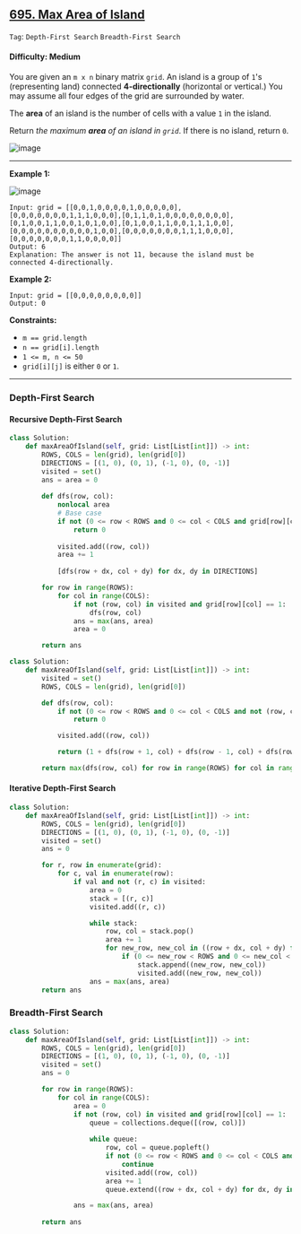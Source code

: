 ## [695. Max Area of Island](https://leetcode.com/problems/max-area-of-island)

```Tag```: ```Depth-First Search``` ```Breadth-First Search```

#### Difficulty: Medium

You are given an ```m x n``` binary matrix ```grid```. An island is a group of ```1```'s (representing land) connected __4-directionally__ (horizontal or vertical.) You may assume all four edges of the grid are surrounded by water.

The __area__ of an island is the number of cells with a value ```1``` in the island.

Return _the maximum __area__ of an island in ```grid```_. If there is no island, return ```0```.

![image](https://user-images.githubusercontent.com/35042430/233437788-ab1bbd5b-5bd5-453f-bd80-0d233797dce5.png)

---

__Example 1:__

![image](https://assets.leetcode.com/uploads/2021/05/01/maxarea1-grid.jpg)
```
Input: grid = [[0,0,1,0,0,0,0,1,0,0,0,0,0],[0,0,0,0,0,0,0,1,1,1,0,0,0],[0,1,1,0,1,0,0,0,0,0,0,0,0],[0,1,0,0,1,1,0,0,1,0,1,0,0],[0,1,0,0,1,1,0,0,1,1,1,0,0],[0,0,0,0,0,0,0,0,0,0,1,0,0],[0,0,0,0,0,0,0,1,1,1,0,0,0],[0,0,0,0,0,0,0,1,1,0,0,0,0]]
Output: 6
Explanation: The answer is not 11, because the island must be connected 4-directionally.
```

__Example 2:__
```
Input: grid = [[0,0,0,0,0,0,0,0]]
Output: 0
```

__Constraints:__

- ```m == grid.length```
- ```n == grid[i].length```
- ```1 <= m, n <= 50```
- ```grid[i][j]``` is either ```0``` or ```1```.

---

### Depth-First Search

#### Recursive Depth-First Search

```Python
class Solution:
    def maxAreaOfIsland(self, grid: List[List[int]]) -> int:
        ROWS, COLS = len(grid), len(grid[0])
        DIRECTIONS = [(1, 0), (0, 1), (-1, 0), (0, -1)]
        visited = set()
        ans = area = 0
        
        def dfs(row, col):
            nonlocal area
            # Base case
            if not (0 <= row < ROWS and 0 <= col < COLS and grid[row][col] == 1 and not (row, col) in visited):
                return 0
            
            visited.add((row, col))
            area += 1
            
            [dfs(row + dx, col + dy) for dx, dy in DIRECTIONS]

        for row in range(ROWS):
            for col in range(COLS):
                if not (row, col) in visited and grid[row][col] == 1:
                    dfs(row, col)
                ans = max(ans, area)
                area = 0

        return ans
```

```Python
class Solution:
    def maxAreaOfIsland(self, grid: List[List[int]]) -> int:
        visited = set()
        ROWS, COLS = len(grid), len(grid[0])

        def dfs(row, col):
            if not (0 <= row < ROWS and 0 <= col < COLS and not (row, col) in visited and grid[row][col]):
                return 0

            visited.add((row, col))

            return (1 + dfs(row + 1, col) + dfs(row - 1, col) + dfs(row, col - 1) + dfs(row, col + 1))

        return max(dfs(row, col) for row in range(ROWS) for col in range(COLS))
```

#### Iterative Depth-First Search

```Python
class Solution:
    def maxAreaOfIsland(self, grid: List[List[int]]) -> int:
        ROWS, COLS = len(grid), len(grid[0])
        DIRECTIONS = [(1, 0), (0, 1), (-1, 0), (0, -1)]
        visited = set()
        ans = 0

        for r, row in enumerate(grid):
            for c, val in enumerate(row):
                if val and not (r, c) in visited:
                    area = 0
                    stack = [(r, c)]
                    visited.add((r, c))

                    while stack:
                        row, col = stack.pop()
                        area += 1
                        for new_row, new_col in ((row + dx, col + dy) for dx, dy in DIRECTIONS):
                            if (0 <= new_row < ROWS and 0 <= new_col < COLS and grid[new_row][new_col] and not (new_row, new_col) in visited):
                                stack.append((new_row, new_col))
                                visited.add((new_row, new_col))
                    ans = max(ans, area)
        return ans
```

### Breadth-First Search

```Python
class Solution:
    def maxAreaOfIsland(self, grid: List[List[int]]) -> int:
        ROWS, COLS = len(grid), len(grid[0])
        DIRECTIONS = [(1, 0), (0, 1), (-1, 0), (0, -1)]
        visited = set()
        ans = 0

        for row in range(ROWS):
            for col in range(COLS):
                area = 0
                if not (row, col) in visited and grid[row][col] == 1:
                    queue = collections.deque([(row, col)])
                    
                    while queue:
                        row, col = queue.popleft()
                        if not (0 <= row < ROWS and 0 <= col < COLS and grid[row][col] == 1 and not (row, col) in visited):
                            continue
                        visited.add((row, col))
                        area += 1
                        queue.extend((row + dx, col + dy) for dx, dy in DIRECTIONS)

                ans = max(ans, area)
        
        return ans
```
